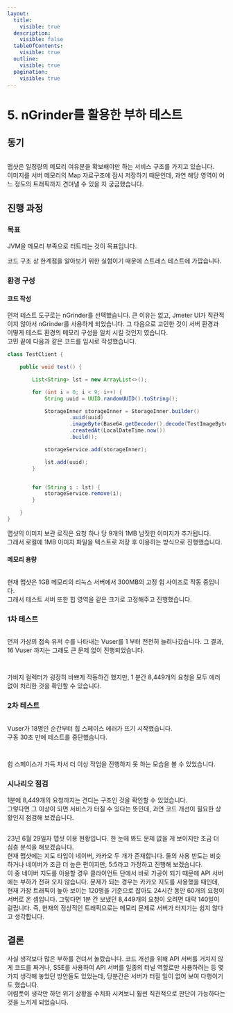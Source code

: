 ```yaml
---
layout:
  title:
    visible: true
  description:
    visible: false
  tableOfContents:
    visible: true
  outline:
    visible: true
  pagination:
    visible: true
---
```


# 5. nGrinder를 활용한 부하 테스트

## 동기

<figure><img src="../.gitbook/assets/image (19).png" alt=""><figcaption></figcaption></figure>

맵샷은 일정량의 메모리 여유분을 확보해야만 하는 서비스 구조를 가지고 있습니다.\
이미지를 서버 메모리의 Map 자료구조에 잠시 저장하기 때문인데, 과연 해당 영역이 어느 정도의 트래픽까지 견뎌낼 수 있을 지 궁금했습니다.

## 진행 과정

### 목표

JVM을 메모리 부족으로 터트리는 것이 목표입니다.&#x20;

코드 구조 상 한계점을 알아보기 위한 실험이기 때문에 스트레스 테스트에 가깝습니다.

### 환경 구성

#### 코드 작성

먼저 테스트 도구로는 nGrinder를 선택했습니다. 큰 이유는 없고, Jmeter UI가 직관적이지 않아서 nGrinder를 사용하게 되었습니다. 그 다음으로 고민한 것이 서버 환경과 어떻게 테스트 환경의 메모리 구성을 일치 시킬 것인지 였습니다.\
고민 끝에 다음과 같은 코드를 임시로 작성했습니다.

```java
class TestClient {

    public void test() {

        List<String> lst = new ArrayList<>();

        for (int i = 0; i < 9; i++) {
            String uuid = UUID.randomUUID().toString();

            StorageInner storageInner = StorageInner.builder()
                    .uuid(uuid)
                    .imageByte(Base64.getDecoder().decode(TestImageByte.image))
                    .createdAt(LocalDateTime.now())
                    .build();

            storageService.add(storageInner);

            lst.add(uuid);
        }


        for (String i : lst) {
            storageService.remove(i);
        }

    }
}
```

맵샷의 이미지 보관 로직은 요청 하나 당 9개의 1MB 남짓한 이미지가 추가됩니다.\
그래서 로컬에 1MB 이미지 파일을 텍스트로 저장 후 이용하는 방식으로 진행했습니다.

#### 메모리 용량

<figure><img src="../.gitbook/assets/image (16).png" alt=""><figcaption></figcaption></figure>

현재 맵샷은 1GB 메모리의 리눅스 서버에서 300MB의 고정 힙 사이즈로 작동 중입니다.\
그래서 테스트 서버 또한 힙 영역을 같은 크기로 고정해주고 진행했습니다.

### 1차 테스트

<figure><img src="../.gitbook/assets/image (7).png" alt=""><figcaption></figcaption></figure>

먼저 가상의 접속 유저 수를 나타내는 Vuser를 1 부터 천천히 늘려나갔습니다. 그 결과, 16 Vuser 까지는 그래도 큰 문제 없이 진행되었습니다.

<figure><img src="../.gitbook/assets/image (1) (2).png" alt=""><figcaption></figcaption></figure>

<figure><img src="../.gitbook/assets/image (6).png" alt=""><figcaption></figcaption></figure>

가비지 컬렉터가 굉장히 바쁘게 작동하긴 했지만, 1 분간 8,449개의 요청을 모두 에러 없이 처리한 것을 확인할 수 있습니다.

### 2차 테스트

<figure><img src="../.gitbook/assets/image (10).png" alt=""><figcaption></figcaption></figure>

Vuser가 18명인 순간부터 힙 스페이스 에러가 뜨기 시작했습니다.\
구동 30초 만에 테스트를 중단했습니다.

<figure><img src="../.gitbook/assets/image (13).png" alt=""><figcaption></figcaption></figure>

<figure><img src="../.gitbook/assets/image (20).png" alt=""><figcaption></figcaption></figure>

힙 스페이스가 가득 차서 더 이상 작업을 진행하지 못 하는 모습을 볼 수 있었습니다.

### 시나리오 점검

1분에 8,449개의 요청까지는 견디는 구조인 것을 확인할 수 있었습니다.\
그렇다면 그 이상이 되면 서비스가 터질 수 있다는 뜻인데, 과연 코드 개선이 필요한 상황인지 점검해 보겠습니다.

<figure><img src="../.gitbook/assets/image (1).png" alt=""><figcaption></figcaption></figure>

23년 6월 29일자 맵샷 이용 현황입니다. 한 눈에 봐도 문제 없을 게 보이지만 조금 더 심층 분석을 해보겠습니다.\
현재 맵샷에는 지도 타입이 네이버, 카카오 두 개가 존재합니다. 둘의 사용 빈도는 비슷하거나 네이버가 조금 더 높은 편이지만, 5:5라고 가정하고 진행해 보겠습니다.\
이 중 네이버 지도를 이용할 경우 클라이언트 단에서 바로 가공이 되기 때문에 API 서버에는 부하가 전혀 오지 않습니다. 문제가 되는 경우는 카카오 지도를 사용했을 때인데, 현재 가장 트래픽이 높아 보이는 120명을 기준으로 잡아도 24시간 동안 60개의 요청이 서버로 온 셈입니다. 그렇다면 1분 간 보냈던 8,449개의 요청이 오려면 대략 140일이 걸립니다. 즉, 현재의 정상적인 트래픽으로는 메모리 문제로 서버가 터지기는 쉽지 않다고 생각합니다.

## 결론

사실 생각보다 많은 부하를 견뎌서 놀랐습니다. 코드 개선을 위해 API 서버를 거치지 않게 코드를 짜거나, SSE를 사용하여 API 서버를 일종의 터널 역할로만 사용하려는 등 몇 가지 생각해 놓았던 방안들도 있었는데, 당분간은 서버가 터질 일이 없어 보여 다행이기도 했습니다.\
어렴풋이 생각만 하던 위기 상황을 수치화 시켜보니 훨씬 직관적으로 판단이 가능하다는 것을 느끼게 되었습니다.
